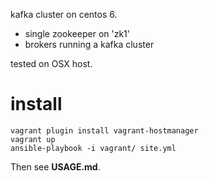 kafka cluster on centos 6.

* single zookeeper on 'zk1'
* brokers running a kafka cluster

tested on OSX host.

# install

    vagrant plugin install vagrant-hostmanager
    vagrant up
    ansible-playbook -i vagrant/ site.yml

Then see **USAGE.md**.
